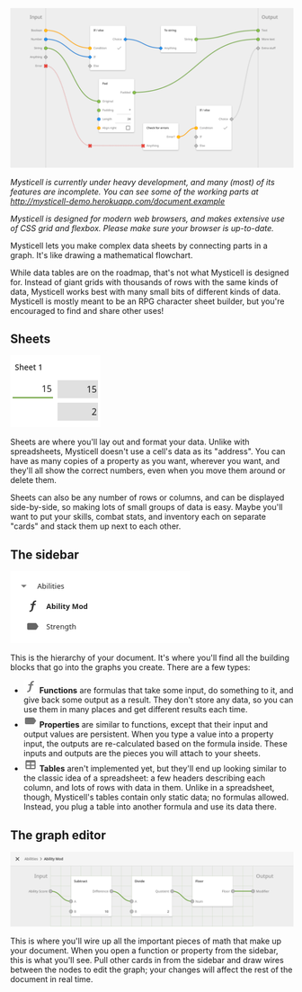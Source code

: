 ![Node editor mockup](/readme-assets/mockups/node-editor-mockup.png?raw=true)

_Mysticell is currently under heavy development, and many (most) of its features are incomplete. You can see some of the working parts at http://mysticell-demo.herokuapp.com/document.example_

_Mysticell is designed for modern web browsers, and makes extensive use of CSS grid and flexbox. Please make sure your browser is up-to-date._

Mysticell lets you make complex data sheets by connecting parts in a graph. It's like drawing a mathematical flowchart.

While data tables are on the roadmap, that's not what Mysticell is designed for. Instead of giant grids with thousands of rows with the same kinds of data, Mysticell works best with many small bits of different kinds of data. Mysticell is mostly meant to be an RPG character sheet builder, but you're encouraged to find and share other uses!

## Sheets

![Sheet screenshot](/readme-assets/screenshots/sheet.png?raw=true)

Sheets are where you'll lay out and format your data. Unlike with spreadsheets, Mysticell doesn't use a cell's data as its "address". You can have as many copies of a property as you want, wherever you want, and they'll all show the correct numbers, even when you move them around or delete them.

Sheets can also be any number of rows or columns, and can be displayed side-by-side, so making lots of small groups of data is easy. Maybe you'll want to put your skills, combat stats, and inventory each on separate "cards" and stack them up next to each other.

## The sidebar

![Sidebar screenshot](/readme-assets/screenshots/sidebar.png?raw=true)

This is the hierarchy of your document. It's where you'll find all the building blocks that go into the graphs you create. There are a few types:

* ![Function icon](/readme-assets/icons/icon-function.png?raw=true) **Functions** are formulas that take some input, do something to it, and give back some output as a result. They don't store any data, so you can use them in many places and get different results each time.
* ![Property icon](/readme-assets/icons/icon-property.png?raw=true) **Properties** are similar to functions, except that their input and output values are persistent. When you type a value into a property input, the outputs are re-calculated based on the formula inside. These inputs and outputs are the pieces you will attach to your sheets.
* ![Table icon](/readme-assets/icons/icon-table.png?raw=true) **Tables** aren't implemented yet, but they'll end up looking similar to the classic idea of a spreadsheet: a few headers describing each column, and lots of rows with data in them. Unlike in a spreadsheet, though, Mysticell's tables contain only static data; no formulas allowed. Instead, you plug a table into another formula and use its data there.

## The graph editor

![Graph editor screenshot](/readme-assets/screenshots/graph-editor.png?raw=true)

This is where you'll wire up all the important pieces of math that make up your document. When you open a function or property from the sidebar, this is what you'll see. Pull other cards in from the sidebar and draw wires between the nodes to edit the graph; your changes will affect the rest of the document in real time.
